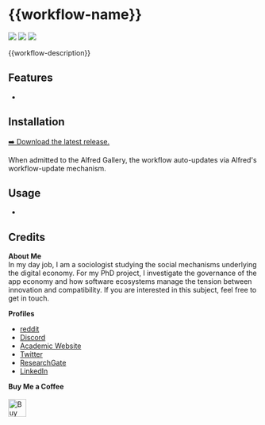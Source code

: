 # {{workflow-name}}
![](https://img.shields.io/github/downloads/chrisgrieser/{{workflow-id}}/total?label=Total%20Downloads&style=plastic) ![](https://img.shields.io/github/v/release/chrisgrieser/{{workflow-id}}?label=Latest%20Release&style=plastic) [![](https://img.shields.io/badge/changelog-click%20here-FFE800?style=plastic)](./Changelog.md)

{{workflow-description}}

## Features
- 

## Installation
[➡️ Download the latest release.](https://github.com/chrisgrieser/{{workflow-id}}/releases/latest)

When admitted to the Alfred Gallery, the workflow auto-updates via Alfred's workflow-update mechanism.

## Usage
- 

## Credits
<!-- vale Google.FirstPerson = NO -->
__About Me__  
In my day job, I am a sociologist studying the social mechanisms underlying the digital economy. For my PhD project, I investigate the governance of the app economy and how software ecosystems manage the tension between innovation and compatibility. If you are interested in this subject, feel free to get in touch.

__Profiles__  
- [reddit](https://www.reddit.com/user/pseudometapseudo)
- [Discord](https://discordapp.com/users/462774483044794368/)
- [Academic Website](https://chris-grieser.de/)
- [Twitter](https://twitter.com/pseudo_meta)
- [ResearchGate](https://www.researchgate.net/profile/Christopher-Grieser)
- [LinkedIn](https://www.linkedin.com/in/christopher-grieser-ba693b17a/)

__Buy Me a Coffee__  
<br>
<a href='https://ko-fi.com/Y8Y86SQ91' target='_blank'><img height='36' style='border:0px;height:36px;' src='https://cdn.ko-fi.com/cdn/kofi1.png?v=3' border='0' alt='Buy Me a Coffee at ko-fi.com' /></a>
